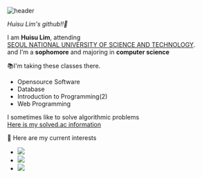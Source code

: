 ![header](https://capsule-render.vercel.app/api?type=wave&color=auto&height=300&section=header&text=Huisu%20Lim&fontSize=90)

*Huisu Lim's github!!👋*

I am **Huisu Lim**, attending  
[SEOUL NATIONAL UNIVERSITY OF SCIENCE AND TECHNOLOGY](https://www.seoultech.ac.kr/index.jsp).  
and I'm a **sophomore** and majoring in **computer science**

📚I'm taking these classes there.
* Opensource Software
* Database
* Introduction to Programming(2)
* Web Programming

I sometimes like to solve algorithmic problems  
[Here is my solved.ac information](https://solved.ac/profile/limy789)

📁 Here are my current interests  
* <img src="https://img.shields.io/badge/C-A8B9CC?style=flat&logo=C&logoColor=white"/>  
* <img src="https://img.shields.io/badge/C++-00599C?style=flat&logo=cplusplus&logoColor=white"/>  
* <img src="https://img.shields.io/badge/python-3776AB?style=flat&logo=python&logoColor=white"/>

